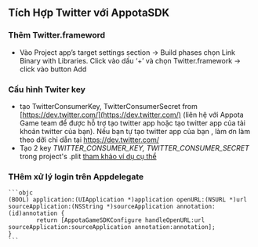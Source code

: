 ## Tích Hợp Twitter với AppotaSDK

### Thêm Twitter.frameword
- Vào Project app’s target settings section -> Build phases chọn
Link Binary with Libraries. Click vào dấu ‘+’  và chọn Twitter.framework -> click vào button Add 


### Cấu hình Twiter key
- tạo TwitterConsumerKey, TwitterConsumerSecret from [https://dev.twitter.com/](https://dev.twitter.com/) (liên hệ với Appota Game team để được  hỗ trợ tạo twitter app hoặc tạo twitter app của tài khoản twitter của bạn). Nếu bạn tự tạo twitter app của bạn , làm ơn làm theo dỡi chỉ dẫn tại https://dev.twitter.com/
- Tạo 2 key *TWITTER_CONSUMER_KEY, TWITTER_CONSUMER_SECRET* trong project's .plit [tham khảo ví dụ cụ thể ](GameIntegration/AppotaGameTest/)
### THêm xử lý login trên Appdelegate
	```objc
	(BOOL) application:(UIApplication *)application openURL:(NSURL *)url sourceApplication:(NSString *)sourceApplication annotation:(id)annotation {
    		return [AppotaGameSDKConfigure handleOpenURL:url sourceApplication:sourceApplication annotation:annotation];
	}
	```
